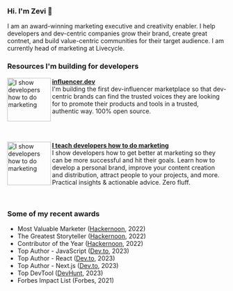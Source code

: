 ### Hi. I'm Zevi 👋

I am an award-winning marketing executive and creativity enabler. I help developers and dev-centric companies grow their brand, create great contnet, and build value-centric communities for their target audience. I am currently head of marketing at Livecycle.
<br/>
### Resources I'm building for developers
<!-- FEATURED PROJECTS:START -->
<p align="left">
<a href="https://influencer.dev/" title="influencer.dev"><img src="https://github.com/zevireinitz/zevireinitz/assets/92805730/acaf7b62-7f22-4d04-987c-1cc16b9327c4" alt="I show developers how to do marketing" width="100px" align="left" /></a>
<a href="https://influencer.dev/" title="The dev-centric influencer marketplace"><strong>influencer.dev</strong></a>
<br/> I'm building the first dev-influencer marketplace so that dev-centric brands can find the trusted voices they are looking for to promote their products and tools in a trusted, authentic way. 100% open source.

</p> <br/> <br/>
<p align="left">
<a href="https://devscandomarketing.substack.com/" title="Share your Docker Compose app logs remotely"><img src="https://github.com/zevireinitz/zevireinitz/assets/92805730/8673d9be-525d-4abb-8f56-8e752a7319f1" alt="I show developers how to do marketing" width="100px" align="left" /></a>
<a href="https://devscandomarketing.substack.com/" title="I teach developers how to do marketing"><strong>I teach developers how to do marketing</strong></a>
<br/> I show developers how to get better at marketing so they can be more successful and hit their goals. Learn how to develop a personal brand, improve your content creation and distribution, attract people to your projects, and more. Practical insights & actionable advice. Zero fluff.

</p> <br/>
<!-- FEATURED PROJECTS:END -->

### Some of my recent awards

- Most Valuable Marketer ([Hackernoon](https://hackernoon.com/meet-noonies-2022-3x-winner-zevi-reinitz-most-valuable-marketer-and-greatest-storyteller), 2022)
- The Greatest Storyteller ([Hackernoon](https://hackernoon.com/meet-noonies-2022-3x-winner-zevi-reinitz-most-valuable-marketer-and-greatest-storyteller), 2022)
- Contributor of the Year ([Hackernoon](https://hackernoon.com/meet-noonies-2022-3x-winner-zevi-reinitz-most-valuable-marketer-and-greatest-storyteller), 2022)
- Top Author - JavaScript ([Dev.to](https://dev.to/zevireinitz), 2023)
- Top Author - React ([Dev.to](https://dev.to/zevireinitz), 2023)
- Top Author - Next.js ([Dev.to](https://dev.to/zevireinitz), 2023)
- Top DevTool ([DevHunt](https://devhunt.org/tool/livecycle-docker-extension), 2023)
- Forbes Impact List (Forbes, 2021)


<!--
**zevireinitz/zevireinitz** is a ✨ _special_ ✨ repository because its `README.md` (this file) appears on your GitHub profile.

Here are some ideas to get you started:

- 🔭 I’m currently working on ...
- 🌱 I’m currently learning ...
- 👯 I’m looking to collaborate on ...
- 🤔 I’m looking for help with ...
- 💬 Ask me about ...
- 📫 How to reach me: ...
- 😄 Pronouns: ...
- ⚡ Fun fact: ...
-->

